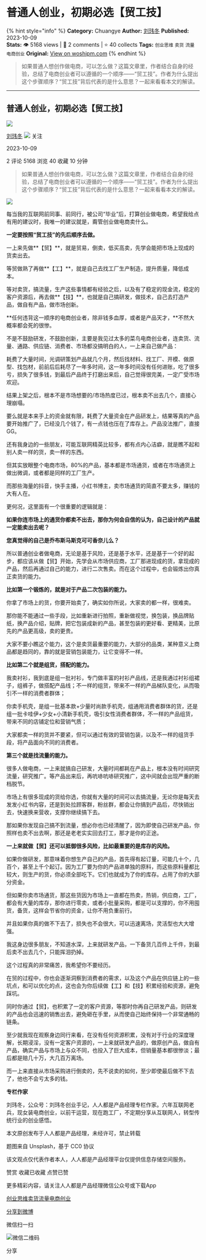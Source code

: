 # 普通人创业，初期必选【贸工技】
{% hint style="info" %}
**Category:** Chuangye
**Author:** [刘玮冬](https://www.woshipm.com/u/55434)
**Published:** 2023-10-09  
**Stats:** 👁️ 5168 views | 💬 2 comments | ⭐ 40 collects
**Tags:** `创业思维` `卖货` `流量` `电商创业`
**Original:** [View on woshipm.com](https://www.woshipm.com/chuangye/5917127.html)
{% endhint %}
> 如果普通人想创作做电商，可以怎么做？这篇文章里，作者结合自身的经验，总结了电商创业者可以遵循的一个顺序——“贸工技”。作者为什么提出这个步骤顺序？“贸工技”背后代表的是什么意思？一起来看看本文的解读。

---

## 普通人创业，初期必选【贸工技】

[![](https://image.woshipm.com/wp-files/2015/10/66662.jpg!/both/72x72)](https://www.woshipm.com/u/55434)

[刘玮冬](https://www.woshipm.com/u/55434) ![](https://static.woshipm.com/tag/1121_1@2x.png) 关注

2023-10-09

2 评论 5168 浏览 40 收藏 10 分钟

> 如果普通人想创作做电商，可以怎么做？这篇文章里，作者结合自身的经验，总结了电商创业者可以遵循的一个顺序——“贸工技”。作者为什么提出这个步骤顺序？“贸工技”背后代表的是什么意思？一起来看看本文的解读。

![](https://image.woshipm.com/2023/04/13/85970002-d9ea-11ed-889f-00163e0b5ff3.jpg)

每当我的互联网前同事、前同行，被公司“毕业”后，打算创业做电商，希望我给点有用的建议时，我唯一的建议就是，甭管创业做电商卖什么。

**一定要按照“贸工技”的先后顺序去做。**

一上来先做**【贸】**，就是贸易，倒卖，低买高卖，先学会能把市场上现成的货卖出去。

等贸做熟了再做**【工】**，就是自己去找工厂生产制造，提升质量，降低成本。

等对卖货，搞流量，生产这些事情都有经验之后，以及有了稳定的现金流，稳定的客户资源后，再去做**【技】**，也就是自己搞研发，做技术，自己去打造产品，做自有产品，做市场创新。

**任何违背这一顺序的电商创业者，除非钱多血厚，或者是产品天才，**不然大概率都会死的很惨。

不是不鼓励研发，不鼓励创新，主要是我见过太多的菜鸟电商创业者，连卖货、流量、通路、供应链、消费者、市场都没搞明白的人，一上来自己做产品：

耗费了大量时间，光调研策划产品就几个月，然后找材料、找工厂、开模、做原型、找包材，前前后后耗尽了一年多时间，这一年多时间没有任何进账，吃了很多亏，损失了很多钱，到最后产品终于打磨出来后，自己觉得很完美，一定广受市场欢迎。

结果上架之后，根本不是市场想要的/市场热度已过，根本卖不出去几个，直接心理崩塌。

要么就是本来手上的资金就有限，耗费了大量资金在产品研发上，结果等真的产品要开始推广了，已经没几个钱了，有一点钱也压在了库存上。产品没法推广，直接GG。

还有我身边的一些朋友，可能互联网精英比较多，都有点内心洁癖，就是瞧不起和别人卖一样的货，卖一样的东西。

但其实放眼整个电商市场，80%的产品，基本都是市场通货，或者在市场通货上做出微调，或者都是同样的工厂生产。

而那些海量的抖音，快手主播，小红书博主，卖市场通货的简直不要太多，赚钱的大有人在。

更何况，这里面有一个很重要的逻辑就是：

**如果你连市场上的通货你都卖不出去，那你为何会自信的认为，自己设计的产品就一定能卖出去呢？**

**您真觉得的自己是乔布斯马斯克可可香奈儿么？**

所以普通创业者做电商，无论是基于风险，还是基于水平，还是基于一个好的起步，都应该从做【贸】开始，先学会从市场供应商，工厂那进现成的货，拿现成的产品，然后再通过自己的能力，进行二次售卖。而在这个过程中，也会锻炼出你真正卖货的能力。

**比如第一个锻炼的，就是对于产品二次包装的能力。**

你拿了市场上的货，你要开始卖了，确实如你所说，大家卖的都一样，很难卖。

那你能不能通过一些手段，比如重新进行拍照，重新做视觉，换包装，换品牌贴纸，换产品介绍，贴牌，把它包装成新的产品，甚至包装的更好看、更精美，比原先的产品更高级，卖的更贵。

大家不要小瞧这个能力，这个是卖货最重要的能力，大部分的品类，某种意义上商品都是趋同的，靠的就是营销包装能力，让它变得不一样。

**比如第二个就是组货，搭配的能力。**

我卖衬衫，我到底是组一批衬衫，专门做丰富的衬衫产品线，还是我通过衬衫组裙子，组裤子，做搭配产品线；不一样的组货，带来不一样的产品梯队变化，从而吸引不一样的消费者群体；

你卖手机壳，是组一批基本款+少量时尚款手机壳，组通用消费者群体的货，还是组一批卡哇伊+少女+小清新手机壳，吸引女性消费者群体，不一样的产品组货，带来不同的店铺定位和营销气质；

大家都卖一样的货并不要紧，但可以通过有效的营销包装，以及不一样的组货手段，将产品面向不同的消费者。

**第三个就是找流量的能力。**

很多人做电商，一上来就搞自己研发，大量时间都耗在产品上，根本没有时间研究流量，研究推广。等产品出来后，再吭哧吭哧研究推广，这中间就会出现严重的断档脱节。

市场上有很多现成的货给你选，你就有大量的时间可以去搞流量，无论你是每天去发发小红书内容，还是到处拉顾客群，粉丝群，都会让你搞到产品后，尽快销出去，快速换来营收，支撑你继续搞下去。

那如果你发现自己搞不到流量，想必你也已经清醒了，因为即使自己研发产品，你照样也卖不出去啊，那还是老老实实回去打工，那才是你的正途。

**一上来就做【贸】还可以抵御很多风险，比如最重要的是库存的风险。**

如果你做研发，那意味着你想生产自己的产品，首先得有起订量，可能几十个，几百个，甚至上千个起订。因为工厂要为你的产品进单独的原料，而这些原料量都比较大，则生产的货，你必须全部吃下。它们也就成为了你的库存。占用了你的大部分资金。

但如果你卖市场通货，那这些货因为市场上一直都在热卖，热销，供应商，工厂，都会有大量的库存，那你进行零卖，或者小批量采购，都是可以支撑的，你不用囤货，备货，这样会节省你的资金，让你不用负重前行。

并且如果你真的做不下去了，损失也不会很大，可以迅速离场，灵活型也大大增强。

我这身边很多朋友，不知道水深，上来就研发产品，一下备货几百件上千件，到最后卖不出去几个，只能挥泪扔掉。

这个过程真的非常痛苦，我希望你不要经历。

在贸的过程中，你也会逐渐洞察到消费者的需求，以及这个产品在供应链上的一些坑点，和可以优化的点，这也会为你后续做【工】和【技】积累经验和资源，避免踩坑。

同时你通过【贸】，也积累了一定的客户资源，等那时你再自己研发产品，则研发的产品也会迅速的销售出去，避免砸在手里，从而使自己始终保持一个非常通畅的链条。

至少就我现在观察身边同行来看，在没有任何资源积累，没有对于行业的深度理解，长期浸淫，没有一定客户资源的，一上来就研发产品的，做原创产品，做自有产品，确实产品与市场上与众不同，也投入了巨大成本，但销量基本都很惨淡；最后都是赔几十万，大几百万离场。

而一上来直接从市场采购进行倒卖的，先不说卖的如何，至少即使最后做不下去了，他也不会亏太多的钱。

**专栏作家**

刘玮冬，公众号：刘玮冬创业手记，人人都是产品经理专栏作家。六年互联网老兵，现女装电商创业，以前干运营，现在跑工厂，不定期分享从互联网人，转型传统行业的创业感悟。

本文原创发布于人人都是产品经理，未经许可，禁止转载

题图来自 Unsplash，基于 CC0 协议

该文观点仅代表作者本人，人人都是产品经理平台仅提供信息存储空间服务。

赞赏 收藏已收藏 点赞已赞

更多精彩内容，请关注人人都是产品经理微信公众号或下载App

[创业思维](https://www.woshipm.com/tag/%e5%88%9b%e4%b8%9a%e6%80%9d%e7%bb%b4)[卖货](https://www.woshipm.com/tag/%e5%8d%96%e8%b4%a7)[流量](https://www.woshipm.com/tag/%e6%b5%81%e9%87%8f)[电商创业](https://www.woshipm.com/tag/%e7%94%b5%e5%95%86%e5%88%9b%e4%b8%9a)

[分享到微博](https://service.weibo.com/share/share.php?appkey=2775287854&title=普通人创业，初期必选【贸工技】&url=https://www.woshipm.com/chuangye/5917127.html&pic=https://image.woshipm.com/2023/04/13/85970002-d9ea-11ed-889f-00163e0b5ff3.jpg)

微信扫一扫

![微信二维码](https://api.pwmqr.com/qrcode/create/?url=https://www.woshipm.com/chuangye/5917127.html)

分享